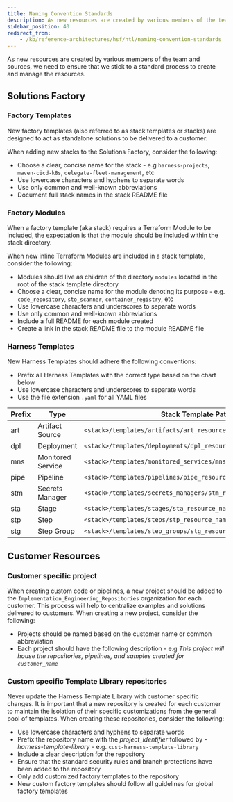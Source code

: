 ```yaml
---
title: Naming Convention Standards
description: As new resources are created by various members of the team and sources, we need to ensure that we stick to a standard process to create and manage the resources. 
sidebar_position: 40
redirect_from: 
    - /kb/reference-architectures/hsf/htl/naming-convention-standards
---
```

As new resources are created by various members of the team and sources, we need to ensure that we stick to a standard process to create and manage the resources. 

## Solutions Factory

### Factory Templates
New factory templates (also referred to as stack templates or stacks) are designed to act as standalone solutions to be delivered to a customer.

When adding new stacks to the Solutions Factory, consider the following:
- Choose a clear, concise name for the stack - e.g `harness-projects`, `maven-cicd-k8s`, `delegate-fleet-management`, etc
- Use lowercase characters and hyphens to separate words
- Use only common and well-known abbreviations
- Document full stack names in the stack README file

### Factory Modules
When a factory template (aka stack) requires a Terraform Module to be included, the expectation is that the module should be included within the stack directory.

When new inline Terraform Modules are included in a stack template, consider the following:
- Modules should live as children of the directory `modules` located in the root of the stack template directory
- Choose a clear, concise name for the module denoting its purpose - e.g. `code_repository`, `sto_scanner`, `container_registry`, etc
- Use lowercase characters and underscores to separate words
- Use only common and well-known abbreviations
- Include a full README for each module created
- Create a link in the stack README file to the module README file

### Harness Templates
New Harness Templates should adhere the following conventions:
- Prefix all Harness Templates with the correct type based on the chart below
- Use lowercase characters and underscores to separate words
- Use the file extension `.yaml` for all YAML files

| Prefix | Type | Stack Template Path |
| --- | --- | --- |
| art | Artifact Source | `<stack>/templates/artifacts/art_resource_name.yaml.tpl` |
| dpl | Deployment | `<stack>/templates/deployments/dpl_resource_name.yaml.tpl` |
| mns | Monitored Service | `<stack>/templates/monitored_services/mns_resource_name.yaml.tpl` |
| pipe | Pipeline | `<stack>/templates/pipelines/pipe_resource_name.yaml.tpl` |
| stm | Secrets Manager | `<stack>/templates/secrets_managers/stm_resource_name.yaml.tpl` |
| sta | Stage | `<stack>/templates/stages/sta_resource_name.yaml.tpl` |
| stp | Step | `<stack>/templates/steps/stp_resource_name.yaml.tpl` |
| stg | Step Group | `<stack>/templates/step_groups/stg_resource_name.yaml.tpl` |

## Customer Resources

### Customer specific project
When creating custom code or pipelines, a new project should be added to the `Implementation_Engineering_Repositories` organization for each customer. This process will help to centralize examples and solutions delivered to customers. When creating a new project, consider the following:
- Projects should be named based on the customer name or common abbreviation
- Each project should have the following description - e.g _This project will house the repositories, pipelines, and samples created for `customer_name`_

### Custom specific Template Library repositories
Never update the Harness Template Library with customer specific changes. It is important that a new repository is created for each customer to maintain the isolation of their specific customizations from the general pool of templates. When creating these repositories, consider the following:
- Use lowercase characters and hyphens to separate words
- Prefix the repository name with the _project_identifier_ followed by _-harness-template-library_ - e.g. `cust-harness-template-library`
- Include a clear description for the repository
- Ensure that the standard security rules and branch protections have been added to the repository
- Only add customized factory templates to the repository
- New custom factory templates should follow all guidelines for global factory templates
